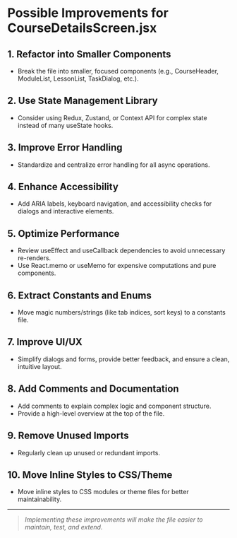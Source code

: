 # Possible Improvements for CourseDetailsScreen.jsx

## 1. Refactor into Smaller Components

- Break the file into smaller, focused components (e.g., CourseHeader, ModuleList, LessonList, TaskDialog, etc.).

## 2. Use State Management Library

- Consider using Redux, Zustand, or Context API for complex state instead of many useState hooks.

## 3. Improve Error Handling

- Standardize and centralize error handling for all async operations.

## 4. Enhance Accessibility

- Add ARIA labels, keyboard navigation, and accessibility checks for dialogs and interactive elements.

## 5. Optimize Performance

- Review useEffect and useCallback dependencies to avoid unnecessary re-renders.
- Use React.memo or useMemo for expensive computations and pure components.

## 6. Extract Constants and Enums

- Move magic numbers/strings (like tab indices, sort keys) to a constants file.

## 7. Improve UI/UX

- Simplify dialogs and forms, provide better feedback, and ensure a clean, intuitive layout.

## 8. Add Comments and Documentation

- Add comments to explain complex logic and component structure.
- Provide a high-level overview at the top of the file.

## 9. Remove Unused Imports

- Regularly clean up unused or redundant imports.

## 10. Move Inline Styles to CSS/Theme

- Move inline styles to CSS modules or theme files for better maintainability.

---

> _Implementing these improvements will make the file easier to maintain, test, and extend._
